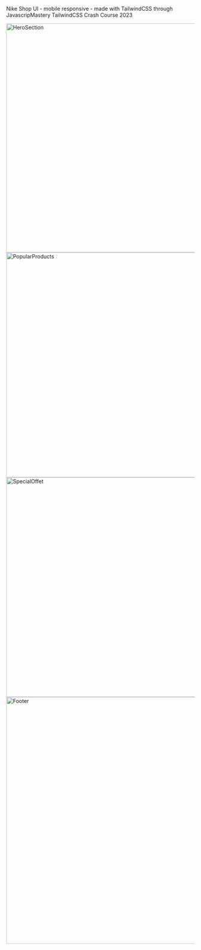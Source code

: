 Nike Shop UI - mobile responsive -  made with TailwindCSS through JavascripMastery TailwindCSS Crash Course 2023


<img width="611" alt="HeroSection" src="https://github.com/biabbye/TailwindNikeShopUI/assets/63815138/dc8219a8-b02f-4904-97f8-74d26ecbd742">
<img width="600" alt="PopularProducts" src="https://github.com/biabbye/TailwindNikeShopUI/assets/63815138/c2c08a02-7541-46a8-bdec-771c5f4cd973">
<img width="586" alt="SpecialOffet" src="https://github.com/biabbye/TailwindNikeShopUI/assets/63815138/ff843086-1672-43af-8cd5-4c067ff60840">
<img width="658" alt="Footer" src="https://github.com/biabbye/TailwindNikeShopUI/assets/63815138/b889a3f3-969b-4e00-987e-30a2dbf583b8">
